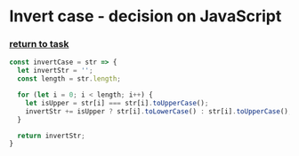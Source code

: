 # Invert case - decision on JavaScript

### [return to task](README.md)

```javascript
const invertCase = str => {
  let invertStr = '';
  const length = str.length;

  for (let i = 0; i < length; i++) {
    let isUpper = str[i] === str[i].toUpperCase();
    invertStr += isUpper ? str[i].toLowerCase() : str[i].toUpperCase();
  }

  return invertStr;
}
```
